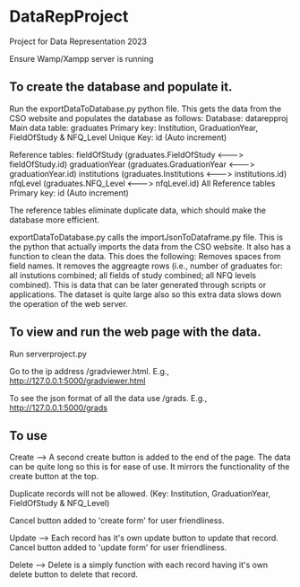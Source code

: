 # DataRepProject
Project for Data Representation 2023

Ensure Wamp/Xampp server is running

To create the database and populate it.
---------------------------------------
Run the exportDataToDatabase.py python file. This gets the data from the CSO website and populates the database as follows:
Database: datarepproj
Main data table:  graduates
                  Primary key: Institution, GraduationYear, FieldOfStudy & NFQ_Level
                  Unique Key: id (Auto increment)

Reference tables: fieldOfStudy (graduates.FieldOfStudy <---> fieldOfStudy.id)
                  graduationYear (graduates.GraduationYear <---> graduationYear.id)
                  institutions (graduates.Institutions <---> institutions.id)
                  nfqLevel (graduates.NFQ_Level <---> nfqLevel.id)
All Reference 
tables Primary key: id (Auto increment)

The reference tables eliminate duplicate data, which should make the database more efficient.

exportDataToDatabase.py calls the importJsonToDataframe.py file. This is the python that actually imports the data from the CSO website. It also has a function to clean the data. This does the following:
Removes spaces from field names.
It removes the aggreagte rows (i.e., number of graduates for: all instutions combined; all fields of study combined; all NFQ levels combined). This is data that can be later generated through scripts or applications. The dataset is quite large also so this extra data slows down the operation of the web server.


To view and run the web page with the data.
-------------------------------------------
Run serverproject.py

Go to the ip address /gradviewer.html. E.g., http://127.0.0.1:5000/gradviewer.html

To see the json format of all the data use /grads. E.g., http://127.0.0.1:5000/grads

To use
------

Create -->
A second create button is added to the end of the page. The data can be quite long so this is for ease of use. It  mirrors the functionality of the create button at the top.

Duplicate records will not be allowed. (Key: Institution, GraduationYear, FieldOfStudy & NFQ_Level)

Cancel button added to 'create form' for user friendliness.



Update -->
Each record has it's own update button to update that record.
Cancel button added to 'update form' for user friendliness.



Delete -->
Delete is a simply function with each record having it's own delete button to delete that record.